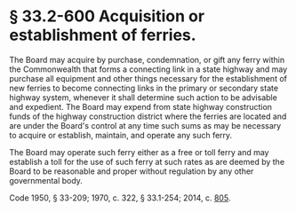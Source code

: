 # § 33.2-600 Acquisition or establishment of ferries.

<p>The Board may acquire by purchase, condemnation, or gift any ferry within the Commonwealth that forms a connecting link in a state highway and may purchase all equipment and other things necessary for the establishment of new ferries to become connecting links in the primary or secondary state highway system, whenever it shall determine such action to be advisable and expedient. The Board may expend from state highway construction funds of the highway construction district where the ferries are located and are under the Board's control at any time such sums as may be necessary to acquire or establish, maintain, and operate any such ferry.</p><p>The Board may operate such ferry either as a free or toll ferry and may establish a toll for the use of such ferry at such rates as are deemed by the Board to be reasonable and proper without regulation by any other governmental body.</p><p>Code 1950, § 33-209; 1970, c. 322, § 33.1-254; 2014, c. <a href='http://lis.virginia.gov/cgi-bin/legp604.exe?141+ful+CHAP0805'>805</a>.</p>